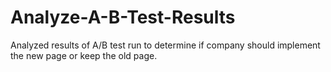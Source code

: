 # Analyze-A-B-Test-Results
Analyzed results of A/B test run to determine if company should implement the new page or keep the old page.
